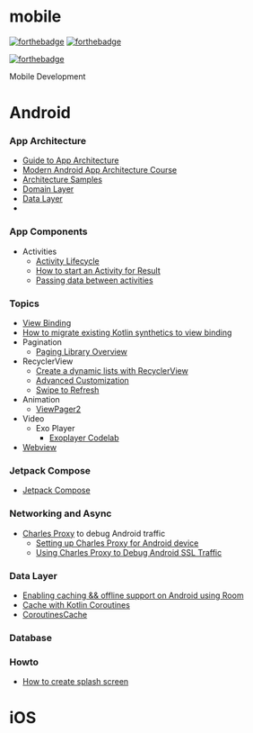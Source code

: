# mobile

[![forthebadge](https://forthebadge.com/images/badges/built-with-love.svg)](https://forthebadge.com)
[![forthebadge](https://forthebadge.com/images/badges/for-you.svg)](https://forthebadge.com)

[![forthebadge](https://forthebadge.com/images/badges/you-didnt-ask-for-this.svg)](https://forthebadge.com)

Mobile Development

# Android 

### App Architecture 
- [Guide to App Architecture](https://developer.android.com/jetpack/guide?gclid=CjwKCAjwuYWSBhByEiwAKd_n_jIvavjwqNrVc3FmBG1GxI26Xoa-2sTO7CX0mSVUElZn6r5safGGwRoCzPQQAvD_BwE&gclsrc=aw.ds)
- [Modern Android App Architecture Course](https://developer.android.com/courses/pathways/android-architecture)
- [Architecture Samples](https://github.com/android/architecture-samples)
- [Domain Layer](https://developer.android.com/jetpack/guide/domain-layer)
- [Data Layer](https://developer.android.com/jetpack/guide/data-layer)
-
### App Components 

- Activities
  - [Activity Lifecycle](https://developer.android.com/guide/components/activities/activity-lifecycle)
  - [How to start an Activity for Result]()
  - [Passing data between activities](https://developer.android.com/guide/components/activities/parcelables-and-bundles)

### Topics  

- [View Binding](https://developer.android.com/topic/libraries/view-binding)
- [How to migrate existing Kotlin synthetics to view binding](https://developer.android.com/topic/libraries/view-binding/migration)
- Pagination 
  - [Paging Library Overview](https://developer.android.com/topic/libraries/architecture/paging/v3-overview)
- RecyclerView
  - [Create a dynamic lists with RecyclerView](https://developer.android.com/guide/topics/ui/layout/recyclerview?gclid=CjwKCAjwuYWSBhByEiwAKd_n_oFYKdpd_jqz_1TyiIvQY0PjAmKI28biU5S74SFMLf7fJb6RDOQPphoCmS0QAvD_BwE&gclsrc=aw.ds)
  - [Advanced Customization](https://developer.android.com/guide/topics/ui/layout/recyclerview-custom)
  - [Swipe to Refresh](https://developer.android.com/training/swipe)
- Animation 
  - [ViewPager2](https://developer.android.com/training/animation/screen-slide-2)
- Video
  - Exo Player
    - [Exoplayer Codelab](https://developer.android.com/codelabs/exoplayer-intro#6)
- [Webview](https://developer.android.com/guide/webapps/webview)

### Jetpack Compose
- [Jetpack Compose](https://developer.android.com/jetpack/compose)

### Networking and Async 

  * [Charles Proxy](https://www.charlesproxy.com/) to debug Android traffic
    * [Setting up Charles Proxy for Android device](https://community.tealiumiq.com/t5/Tealium-for-Android/Setting-up-Charles-to-Proxy-your-Android-Device/ta-p/5121)
    * [Using Charles Proxy to Debug Android SSL Traffic](https://hackupstate.medium.com/using-charles-proxy-to-debug-android-ssl-traffic-e61fc38760f7)

### Data Layer 

* [Enabling caching && offline support on Android using Room](https://proandroiddev.com/enabling-cache-offline-support-on-android-using-room-4b82ae0c9c88)
* [Cache with Kotlin Coroutines](https://proandroiddev.com/caching-with-kotlin-coroutines-7d819276c820)
* [CoroutinesCache](https://github.com/epam/CoroutinesCache)

### Database 

### Howto

- [How to create splash screen](https://developer.android.com/guide/topics/ui/splash-screen)

# iOS 
